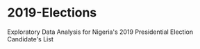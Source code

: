# 2019-Elections
Exploratory Data Analysis for Nigeria's 2019 Presidential Election Candidate's List
